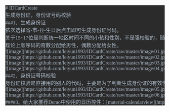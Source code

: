 <pre style="background-color:#2b2b2b;color:#a9b7c6;font-family:'Consolas';font-size:12.0pt;"># IDCardCreate<br /><span style="font-family:'宋体';">生成身份证，身份证号码校验<br /></span>###1<span style="font-family:'宋体';">、生成身份证<br /></span><span style="font-family:'宋体';">依次选择省</span>-<span style="font-family:'宋体';">市</span>-<span style="font-family:'宋体';">县</span>-<span style="font-family:'宋体';">生日后点击即可生成身份证号码。<br /></span><span style="font-family:'宋体';">关于</span>15~17<span style="font-family:'宋体';">位是判断统一地区时间不同的小孩和性别，不是强校验的，随机生成即可。<br /></span><span style="font-family:'宋体';">理论上顺序码的奇数分配给男性，偶数分配给女性。<br /></span>![image](https://github.com/leiyun1993/IDCardCreate/raw/master/image/01.jpg)<br />![image](https://github.com/leiyun1993/IDCardCreate/raw/master/image/02.jpg)<br />![image](https://github.com/leiyun1993/IDCardCreate/raw/master/image/03.jpg)<br />![image](https://github.com/leiyun1993/IDCardCreate/raw/master/image/04.jpg)<br />###2<span style="font-family:'宋体';">、身份证号码校验<br /></span><span style="font-family:'宋体';">身份证校验是直接用的别人的代码，主要是为了判断生成身份证的有效性<br /></span>![image](https://github.com/leiyun1993/IDCardCreate/raw/master/image/05.jpg)<br />![image](https://github.com/leiyun1993/IDCardCreate/raw/master/image/06.jpg)<br />####3<span style="font-family:'宋体';">、给大家推荐</span>Demo<span style="font-family:'宋体';">中使用的日历控件：</span>[material-calendarview](https://github.com/prolificinteractive/material-calendarview)<br /></pre>